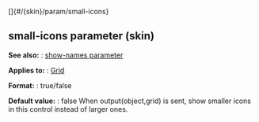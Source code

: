 []{#/{skin}/param/small-icons}
## small-icons parameter (skin)
**See also:**
:   [show-names parameter](#/%7Bskin%7D/param/show-names)
<!-- -->
**Applies to:**
:   [Grid](#/%7Bskin%7D/control/grid)
<!-- -->
**Format:**
:   true/false
<!-- -->
**Default value:**
:   false
When output(object,grid) is sent, show smaller icons in this control
instead of larger ones.